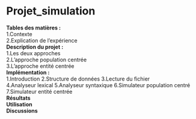# Projet_simulation

**Tables des matières :**  
 1.Contexte  
 2.Explication de l’expérience  
**Description du projet :**  
 1.Les deux approches  
 2.L’approche population centrée  
 3.L’approche entité centrée  
**Implémentation :**  
 1.Introduction 
 2.Structure de données 
 3.Lecture du fichier  
 4.Analyseur lexical 
 5.Analyseur syntaxique 
 6.Simulateur population centré   
 7.Simulateur entité centrée  
**Résultats**  
**Utilisation**  
**Discussions**

